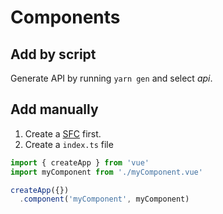 # Components 

## Add by script 
Generate API by running `yarn gen` and select *api*.

## Add manually 
1. Create a [SFC](https://v3.vuejs.org/guide/single-file-component.html#single-file-components) first.
2. Create a `index.ts` file 
```Typescript
import { createApp } from 'vue'
import myComponent from './myComponent.vue'

createApp({})
  .component('myComponent', myComponent)
```